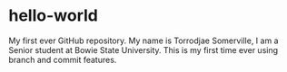 # hello-world
My first ever GitHub repository. My name is Torrodjae Somerville, I am a Senior student at Bowie State University. This is my first time ever using branch and commit features.
